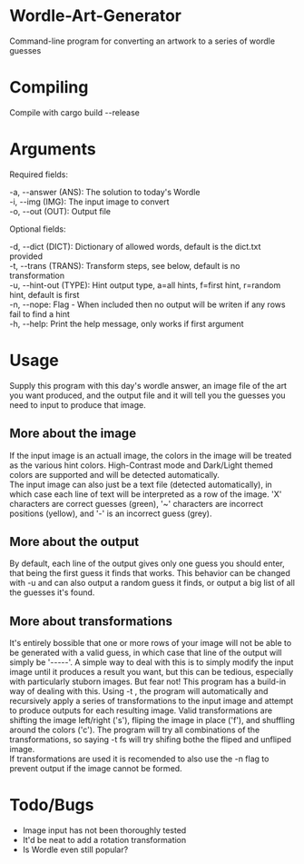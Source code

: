 # Wordle-Art-Generator
Command-line program for converting an artwork to a series of wordle guesses

# Compiling
Compile with cargo build --release

# Arguments
Required fields:

-a, --answer (ANS): The solution to today's Wordle  
-i, --img (IMG): The input image to convert  
-o, --out (OUT): Output file

Optional fields:

-d, --dict (DICT): Dictionary of allowed words, default is the dict.txt provided  
-t, --trans (TRANS): Transform steps, see below, default is no transformation  
-u, --hint-out (TYPE): Hint output type, a=all hints, f=first hint, r=random hint, default is first  
-n, --nope: Flag - When included then no output will be writen if any rows fail to find a hint  
-h, --help: Print the help message, only works if first argument

# Usage
Supply this program with this day's wordle answer, an image file of the art you want produced, and the output file and it will tell you the guesses you need to input to produce that image.

## More about the image
If the input image is an actuall image, the colors in the image will be treated as the various hint colors. High-Contrast mode and Dark/Light themed colors are supported and will be detected automatically.  
The input image can also just be a text file (detected automatically), in which case each line of text will be interpreted as a row of the image. 'X' characters are correct guesses (green), '~' characters are incorrect positions (yellow), and '-' is an incorrect guess (grey).

## More about the output
By default, each line of the output gives only one guess you should enter, that being the first guess it finds that works. This behavior can be changed with -u and can also output a random guess it finds, or output a big list of all the guesses it's found.  

## More about transformations
It's entirely bossible that one or more rows of your image will not be able to be generated with a valid guess, in which case that line of the output will simply be '-----'. A simple way to deal with this is to simply modify the input image until it produces a result you want, but this can be tedious, especially with particularly stuborn images. But fear not! This program has a build-in way of dealing with this. Using -t <transformation>, the program will automatically and recursively apply a series of transformations to the input image and attempt to produce outputs for each resulting image. Valid transformations are shifting the image left/right ('s'), fliping the image in place ('f'), and shuffling around the colors ('c'). The program will try all combinations of the transformations, so saying -t fs will try shifing bothe the fliped and unfliped image.  
If transformations are used it is recomended to also use the -n flag to prevent output if the image cannot be formed.

# Todo/Bugs
* Image input has not been thoroughly tested
* It'd be neat to add a rotation transformation
* Is Wordle even still popular?
